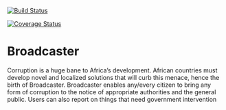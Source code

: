 [![Build Status](https://travis-ci.org/DeliceLydia/Broadcaster.svg?branch=develop)](https://travis-ci.org/DeliceLydia/Broadcaster)

[![Coverage Status](https://coveralls.io/repos/github/DeliceLydia/Broadcaster/badge.svg?branch=develop)](https://coveralls.io/github/DeliceLydia/Broadcaster?branch=develop)

# Broadcaster
Corruption is a huge bane to Africa’s development. African countries must develop novel and localized solutions that will curb this menace, hence the birth of Broadcaster. Broadcaster enables any/every citizen to bring any form of corruption to the notice of appropriate authorities and the general public. Users can also report on things that need government intervention
